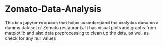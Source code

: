 # Zomato-Data-Analysis
This is a jupyter notebook that helps us understand the analytics done on a dummy dataset of Zomato restaurants.
It has visual plots and graphs from matplotlib and also data preprocessing to clean up the data, as well as check for any null values
